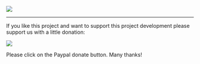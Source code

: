 [![](https://bitbucket.org/fivetech/screenshots/downloads/fivetech_logo.gif)](http://www.fivetechsoft.com "FiveTech Software")
***

If you like this project and want to support this project development please support us with a little donation:
  
  
[![](https://bitbucket.org/fivetech/screenshots/downloads/paypal.gif)](https://www.paypal.com/cgi-bin/webscr?cmd=_donations&business=alinares%40fivetechsoft%2ecom&lc=US&item_name=Antonio%20Linares&currency_code=EUR&bn=PP%2dDonationsBF%3abtn_donateCC_LG%2egif%3aNonHosted "Please donate")

Please click on the Paypal donate button. Many thanks!